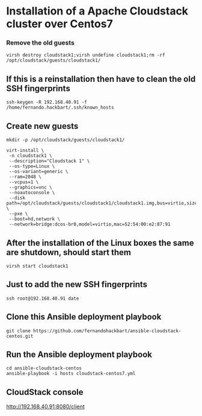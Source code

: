 # Installation of a Apache Cloudstack cluster over Centos7 

### Remove the old guests
```
virsh destroy cloudstack1;virsh undefine cloudstack1;rm -rf /opt/cloudstack/guests/cloudstack1/
```

## If this is a reinstallation then have to clean the old SSH fingerprints
```
ssh-keygen -R 192.168.40.91 -f /home/fernando.hackbart/.ssh/known_hosts

```

## Create new guests
```
mkdir -p /opt/cloudstack/guests/cloudstack1/

virt-install \
 -n cloudstack1 \
 --description="Cloudstack 1" \
 --os-type=Linux \
 --os-variant=generic \
 --ram=2048 \
 --vcpus=1 \
 --graphics=vnc \
 --noautoconsole \
 --disk path=/opt/cloudstack/guests/cloudstack1/cloudstack1.img,bus=virtio,size=10 \
 --pxe \
 --boot=hd,network \
 --network=bridge:dcos-br0,model=virtio,mac=52:54:00:e2:87:91
```

## After the installation of the Linux boxes the same are shutdown, should start them
```
virsh start cloudstack1
```

## Just to add the new SSH fingerprints
```
ssh root@192.168.40.91 date
```

## Clone this Ansible deployment playbook
```
git clone https://github.com/fernandohackbart/ansible-cloudstack-centos.git
```

## Run the Ansible deployment playbook
```
cd ansible-cloudstack-centos
ansible-playbook -i hosts cloudstack-centos7.yml
```

## CloudStack console

http://192.168.40.91:8080/client


